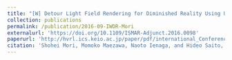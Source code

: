 ```yaml
---
title: "[W] Detour Light Field Rendering for Diminished Reality Using Unstructured Multiple Views"
collection: publications
permalink: /publication/2016-09-IWDR-Mori
externalurl: 'https://doi.org/10.1109/ISMAR-Adjunct.2016.0098'
paperurl: 'http://hvrl.ics.keio.ac.jp/paper/pdf/international_Conference/2016/IWDR2016_mori_maezawa.pdf'
citation: 'Shohei Mori, Momoko Maezawa, Naoto Ienaga, and Hideo Saito, &quot;Detour Light Field Rendering for Diminished Reality Using Unstructured Multiple Views&quot; <i>Proc. Int. Workshop on Diminished Reality as Challenging Issue in Mixed and Augmented Reality (IWDR)</i>, pp. 292 - 293 (2016.9)'
---
```


<!--
externalurl: 'url'
paperurl: 'url'
youtubeurl: 'url'
presentationurl: 'url'
githuburl: 'url'
note: blah blah
-->